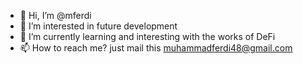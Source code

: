 - 👋 Hi, I’m @mferdi
- 👀 I’m interested in future development
- 🌱 I’m currently learning and interesting with the works of DeFi
- 📫 How to reach me? just mail this muhammadferdi48@gmail.com



